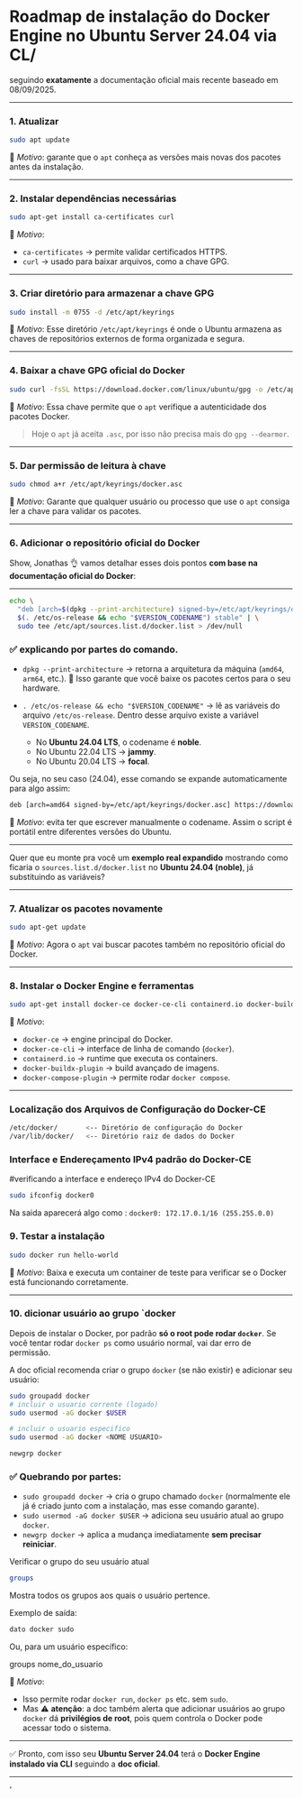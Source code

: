# **Roadmap de instalação do Docker Engine no Ubuntu Server 24.04 via CL/**
 seguindo **exatamente** a documentação oficial mais recente baseado em 08/09/2025.

---


### 1. **Atualizar**

```bash
sudo apt update
```

🔎 *Motivo*: garante que o `apt` conheça as versões mais novas dos pacotes antes da instalação.

---

### 2. **Instalar dependências necessárias**

```bash
sudo apt-get install ca-certificates curl
```

🔎 *Motivo*:

* `ca-certificates` → permite validar certificados HTTPS.
* `curl` → usado para baixar arquivos, como a chave GPG.

---

### 3. **Criar diretório para armazenar a chave GPG**

```bash
sudo install -m 0755 -d /etc/apt/keyrings
```

🔎 *Motivo*:
Esse diretório `/etc/apt/keyrings` é onde o Ubuntu armazena as chaves de repositórios externos de forma organizada e segura.

---

### 4. **Baixar a chave GPG oficial do Docker**

```bash
sudo curl -fsSL https://download.docker.com/linux/ubuntu/gpg -o /etc/apt/keyrings/docker.asc
```

🔎 *Motivo*:
Essa chave permite que o `apt` verifique a autenticidade dos pacotes Docker.

> Hoje o `apt` já aceita `.asc`, por isso não precisa mais do `gpg --dearmor`.

---

### 5. **Dar permissão de leitura à chave**

```bash
sudo chmod a+r /etc/apt/keyrings/docker.asc
```

🔎 *Motivo*:
Garante que qualquer usuário ou processo que use o `apt` consiga ler a chave para validar os pacotes.

---

### 6. **Adicionar o repositório oficial do Docker**

Show, Jonathas 👌 vamos detalhar esses dois pontos **com base na documentação oficial do Docker**:

---


```bash
echo \
  "deb [arch=$(dpkg --print-architecture) signed-by=/etc/apt/keyrings/docker.asc] https://download.docker.com/linux/ubuntu \
  $(. /etc/os-release && echo "$VERSION_CODENAME") stable" | \
  sudo tee /etc/apt/sources.list.d/docker.list > /dev/null
```

### ✅ explicando por partes do comando.

* `dpkg --print-architecture` → retorna a arquitetura da máquina (`amd64`, `arm64`, etc.).
  🔎 Isso garante que você baixe os pacotes certos para o seu hardware.

* `. /etc/os-release && echo "$VERSION_CODENAME"` → lê as variáveis do arquivo `/etc/os-release`.
  Dentro desse arquivo existe a variável `VERSION_CODENAME`.

  * No **Ubuntu 24.04 LTS**, o codename é **noble**.
  * No Ubuntu 22.04 LTS → **jammy**.
  * No Ubuntu 20.04 LTS → **focal**.

Ou seja, no seu caso (24.04), esse comando se expande automaticamente para algo assim:

```bash
deb [arch=amd64 signed-by=/etc/apt/keyrings/docker.asc] https://download.docker.com/linux/ubuntu noble stable
```

📌 *Motivo*: evita ter que escrever manualmente o codename. Assim o script é portátil entre diferentes versões do Ubuntu.

---

Quer que eu monte pra você um **exemplo real expandido** mostrando como ficaria o `sources.list.d/docker.list` no **Ubuntu 24.04 (noble)**, já substituindo as variáveis?


---

### 7. **Atualizar os pacotes novamente**

```bash
sudo apt-get update
```

🔎 *Motivo*:
Agora o `apt` vai buscar pacotes também no repositório oficial do Docker.

---

### 8. **Instalar o Docker Engine e ferramentas**

```bash
sudo apt-get install docker-ce docker-ce-cli containerd.io docker-buildx-plugin docker-compose-plugin
```

🔎 *Motivo*:

* `docker-ce` → engine principal do Docker.
* `docker-ce-cli` → interface de linha de comando (`docker`).
* `containerd.io` → runtime que executa os containers.
* `docker-buildx-plugin` → build avançado de imagens.
* `docker-compose-plugin` → permite rodar `docker compose`.

---


### **Localização dos Arquivos de Configuração do Docker-CE**
```bash
/etc/docker/       <-- Diretório de configuração do Docker
/var/lib/docker/   <-- Diretório raiz de dados do Docker
```

### **Interface e Endereçamento IPv4 padrão do Docker-CE**
#verificando a interface e endereço IPv4 do Docker-CE
```bash
sudo ifconfig docker0
```
Na saida aparecerá algo como : `docker0: 172.17.0.1/16 (255.255.0.0)`

### 9. **Testar a instalação**

```bash
sudo docker run hello-world
```

🔎 *Motivo*:
Baixa e executa um container de teste para verificar se o Docker está funcionando corretamente.

---

### 10.  **dicionar usuário ao grupo `docker**

Depois de instalar o Docker, por padrão **só o root pode rodar `docker`**.
Se você tentar rodar `docker ps` como usuário normal, vai dar erro de permissão.

A doc oficial recomenda criar o grupo `docker` (se não existir) e adicionar seu usuário:

```bash
sudo groupadd docker
# incluir o usuario corrente (logado)
sudo usermod -aG docker $USER

# incluir o usuario especifico
sudo usermod -aG docker <NOME USUARIO>

newgrp docker
```

### ✅ Quebrando por partes:

* `sudo groupadd docker` → cria o grupo chamado `docker` (normalmente ele já é criado junto com a instalação, mas esse comando garante).
* `sudo usermod -aG docker $USER` → adiciona seu usuário atual ao grupo `docker`.
* `newgrp docker` → aplica a mudança imediatamente **sem precisar reiniciar**.

Verificar o grupo do seu usuário atual
```bash
groups
```

Mostra todos os grupos aos quais o usuário pertence.

Exemplo de saída:
```bash
dato docker sudo
```

Ou, para um usuário específico:

groups nome_do_usuario

📌 *Motivo*:

* Isso permite rodar `docker run`, `docker ps` etc. sem `sudo`.
* Mas ⚠️ **atenção**: a doc também alerta que adicionar usuários ao grupo `docker` dá **privilégios de root**, pois quem controla o Docker pode acessar todo o sistema.



---

✅ Pronto, com isso seu **Ubuntu Server 24.04** terá o **Docker Engine instalado via CLI** seguindo a **doc oficial**.

---
'
